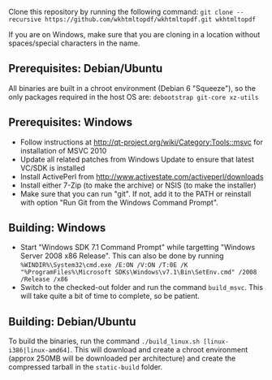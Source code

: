 Clone this repository by running the following command:
```git clone --recursive https://github.com/wkhtmltopdf/wkhtmltopdf.git wkhtmltopdf```

If you are on Windows, make sure that you are cloning in a location without spaces/special characters in the name.

Prerequisites: Debian/Ubuntu
----------------------------

All binaries are built in a chroot environment (Debian 6 "Squeeze"), so the only packages required in the host OS are: ```debootstrap git-core xz-utils```

Prerequisites: Windows
----------------------

* Follow instructions at http://qt-project.org/wiki/Category:Tools::msvc for installation of MSVC 2010
* Update all related patches from Windows Update to ensure that latest VC/SDK is installed
* Install ActivePerl from http://www.activestate.com/activeperl/downloads
* Install either 7-Zip (to make the archive) or NSIS (to make the installer)
* Make sure that you can run "git". If not, add it to the PATH or reinstall with option "Run Git from the Windows Command Prompt".

Building: Windows
-----------------

* Start "Windows SDK 7.1 Command Prompt" while targetting "Windows Server 2008 x86 Release". This can also be done by running
    ```%WINDIR%\System32\cmd.exe /E:ON /V:ON /T:0E /K "%ProgramFiles%\Microsoft SDKs\Windows\v7.1\Bin\SetEnv.cmd" /2008 /Release /x86```
* Switch to the checked-out folder and run the command ```build_msvc```. This will take quite a bit of time to complete, so be patient.

Building: Debian/Ubuntu
-----------------------

To build the binaries, run the command ```./build_linux.sh [linux-i386|linux-amd64]```. This will download and create a chroot environment (approx 250MB will be downloaded per architecture) and create the compressed tarball in the ```static-build``` folder.